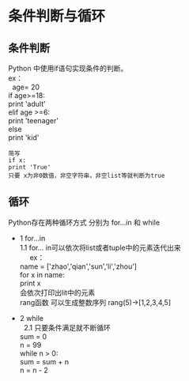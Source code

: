 # 条件判断与循环

## 条件判断
  Python 中使用if语句实现条件的判断。<br>
  ex：<br>
    age= 20<br>
    if age>=18:<br>
    		print 'adult'<br>
    elif age >=6:<br>
    		print 'teenager'<br>
    else<br>
        print 'kid'
        
    简写    
    if x:
    print 'True'
    只要 x为非0数值，非空字符串，非空list等就判断为true
    
## 循环
  Python存在两种循环方式 分别为 for...in 和 while
  
  * 1 for...in<br>
      1.1 for... in可以依次将list或者tuple中的元素迭代出来<br>
      ex： <br>
        name = ['zhao','qian','sun','li','zhou']  
        for x in name:  
          print x  
        会依次打印出lit中的元素  
		rang函数 可以生成整数序列 rang(5)->[1,2,3,4,5]

   * 2 while  
   		2.1 只要条件满足就不断循环  
			sum = 0  
			n = 99  
			while n > 0:  
					sum = sum + n  
					n = n - 2  
